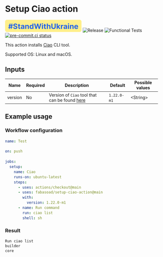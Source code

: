 # Setup Ciao action

[![Stand With Ukraine](https://raw.githubusercontent.com/vshymanskyy/StandWithUkraine/main/badges/StandWithUkraine.svg)](https://stand-with-ukraine.pp.ua)
![Release](https://img.shields.io/github/v/release/fabasoad/setup-ciao-action?include_prereleases)
![Functional Tests](https://github.com/fabasoad/setup-ciao-action/workflows/Functional%20Tests/badge.svg)
[![pre-commit.ci status](https://results.pre-commit.ci/badge/github/fabasoad/setup-ciao-action/main.svg)](https://results.pre-commit.ci/latest/github/fabasoad/setup-ciao-action/main)

This action installs [Ciao](http://ciao-lang.org) CLI tool.

Supported OS: Linux and macOS.

## Inputs

| Name    | Required | Description                                                                                 | Default     | Possible values |
|---------|----------|---------------------------------------------------------------------------------------------|-------------|-----------------|
| version | No       | Version of `Ciao` tool that can be found [here](https://github.com/ciao-lang/ciao/releases) | `1.22.0-m1` | &lt;String&gt;  |

## Example usage

### Workflow configuration

```yaml
name: Test

on: push

jobs:
  setup:
    name: Ciao
    runs-on: ubuntu-latest
    steps:
      - uses: actions/checkout@main
      - uses: fabasoad/setup-ciao-action@main
        with:
          version: 1.22.0-m1
      - name: Run command
        run: ciao list
        shell: sh
```

### Result

```shell
Run ciao list
builder
core
```
